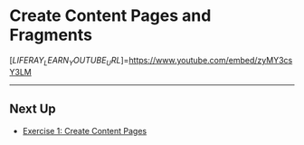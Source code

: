 # Create Content Pages and Fragments

[$LIFERAY_LEARN_YOUTUBE_URL$]=https://www.youtube.com/embed/zyMY3csY3LM

---

## Next Up

* [Exercise 1: Create Content Pages](./exercise-1-create-content-pages.md)